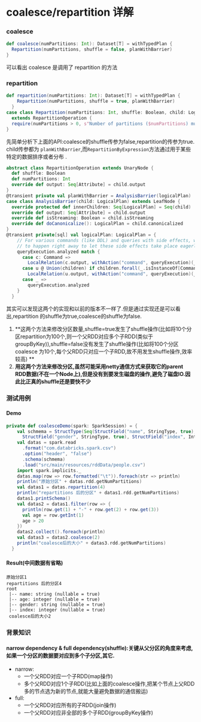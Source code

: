 # coalesce/repartition 详解

### coalesce 

```scala
def coalesce(numPartitions: Int): Dataset[T] = withTypedPlan {
  Repartition(numPartitions, shuffle = false, planWithBarrier)
}
```

可以看出 coalesce 是调用了 repartition 的方法

### repartition

```scala
def repartition(numPartitions: Int): Dataset[T] = withTypedPlan {
    Repartition(numPartitions, shuffle = true, planWithBarrier)
  }
case class Repartition(numPartitions: Int, shuffle: Boolean, child: LogicalPlan)
  extends RepartitionOperation {
  require(numPartitions > 0, s"Number of partitions ($numPartitions) must be positive.")
}
```

先简单分析下上面的API:coalesce的shuffle传参为false,repartition的传参为true. child传参都为 `planWithBarrier`,而`RepartitionByExpression`方法通过用于某些特定的数据排序或者分布 .

```scala
abstract class RepartitionOperation extends UnaryNode {
  def shuffle: Boolean
  def numPartitions: Int
  override def output: Seq[Attribute] = child.output
}
@transient private val planWithBarrier = AnalysisBarrier(logicalPlan)
case class AnalysisBarrier(child: LogicalPlan) extends LeafNode {
  override protected def innerChildren: Seq[LogicalPlan] = Seq(child)
  override def output: Seq[Attribute] = child.output
  override def isStreaming: Boolean = child.isStreaming
  override def doCanonicalize(): LogicalPlan = child.canonicalized
}
@transient private[sql] val logicalPlan: LogicalPlan = {
    // For various commands (like DDL) and queries with side effects, we force query execution
    // to happen right away to let these side effects take place eagerly.
    queryExecution.analyzed match {
      case c: Command =>
        LocalRelation(c.output, withAction("command", queryExecution)(_.executeCollect()))
      case u @ Union(children) if children.forall(_.isInstanceOf[Command]) =>
        LocalRelation(u.output, withAction("command", queryExecution)(_.executeCollect()))
      case _ =>
        queryExecution.analyzed
    }
  }
```



其实可以发现这两个的实现和以前的版本不一样了.但是通过实现还是可以看出,repartition 的shuffle为true,coalesce的shuffle为false.

1. **这两个方法来修改分区数量,shuffle=true发生了shuffle操作(比如将10个分区repartition为100个,则一个父RDD对应多个子RDD(类似于groupByKey)),shuffle=false没有发生了shuffle操作(比如将100个分区coalesce 为10个,每个父RDD只对应一个子RDD,故不用发生shuffle操作,效率较高) **
2. **用这两个方法来修改分区,虽然可能采用netty通信方式来获取它的parent RDD数据(不在一个Node上),但是没有到要发生磁盘的操作,避免了磁盘IO.因此比正真的shuffle还是要快不少**

### 测试用例

#### Demo

```scala
private def coalesceDemo(spark: SparkSession) = {
    val schmema = StructType(Seq(StructField("name", StringType, true), StructField("age", IntegerType, true),
      StructField("gender", StringType, true), StructField("index", IntegerType, true)))
    val datas = spark.read
      .format("com.databricks.spark.csv")
      .option("header", "false")
      .schema(schmema)
      .load("src/main/resources/rddData/people.csv")
    import spark.implicits._
    datas.map(row => row.formatted("\t")).foreach(str => println)
    println("原始分区" + datas.rdd.getNumPartitions)
    val datas1 = datas.repartition(4)
    println("repartitions 后的分区" + datas1.rdd.getNumPartitions)
    datas1.printSchema()
    val datas2 = datas1.filter(row => {
      println(row.get(1) + "-" + row.get(2) + row.get(3))
      val age = row.getInt(1)
      age > 20
    })
    datas2.collect().foreach(println)
    val datas3 = datas2.coalesce(2)
    println("coalesce后的大小" + datas3.rdd.getNumPartitions)
  }
```

#### Result(中间数据有省略)

```shell
原始分区1
repartitions 后的分区4
root
 |-- name: string (nullable = true)
 |-- age: integer (nullable = true)
 |-- gender: string (nullable = true)
 |-- index: integer (nullable = true)
 coalesce后的大小2
```



### 背景知识

#### narrow dependency & full dependency(shuffle):关键从父分区的角度来考虑,如果一个分区的数据要对应到多个子分区,其它.

- narrow: 
  - 一个父RDD对应一个子RDD(map操作)
  - 多个父RDD对应1个子RDD(比如上面的coalesce操作,把某个节点上父RDD多的节点选为新的节点,就能大量避免数据的通信搬运)
- full:
  - 一个父RDD对应所有的子RDD(join操作)
  - 一个父RDD对应非全部的多个子RDD(groupByKey操作)

